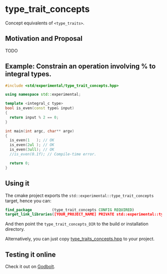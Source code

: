 # type_trait_concepts
Concept equivalents of `<type_traits>`.

## Motivation and Proposal
TODO

## Example: Constrain an operation involving % to integral types.
```cpp
#include <std/experimental/type_trait_concepts.hpp>

using namespace std::experimental;

template <integral_c type>
bool is_even(const type& input)
{
  return input % 2 == 0;
}

int main(int argc, char** argv)
{
  is_even(1   ); // OK
  is_even(2ul ); // OK
  is_even(3ull); // OK
  //is_even(0.1f); // Compile-time error.

  return 0;
}
```

## Using it
The cmake project exports the `std::experimental::type_trait_concepts` target, hence you can:
```cmake
find_package         (type_trait_concepts CONFIG REQUIRED)
target_link_libraries([YOUR_PROJECT_NAME] PRIVATE std::experimental::type_trait_concepts)
```
And then point the `type_trait_concepts_DIR` to the build or installation directory.

Alternatively, you can just copy [type_traits_concepts.hpp](include/std/experimental/type_trait_concepts.hpp) to your project.

## Testing it online
Check it out on [Godbolt](https://godbolt.org/z/fcYoMEaG9).